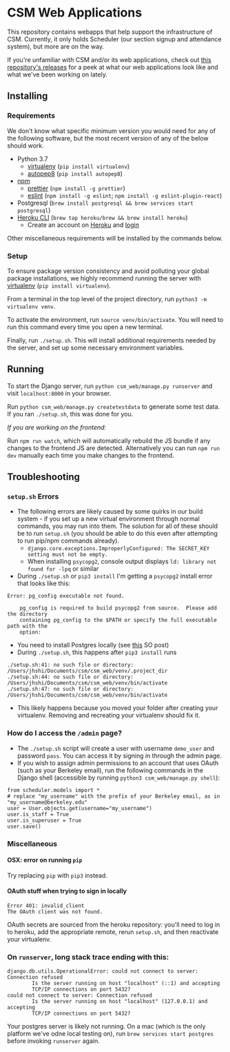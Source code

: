 # CSM Web Applications
This repository contains webapps that help support the infrastructure of CSM. Currently, it only holds Scheduler (our section signup and attendance system), but more are on the way.

If you're unfamiliar with CSM and/or its web applications, check out [this repository's releases](https://github.com/csmberkeley/csm_web/releases) for a peek at what our web applications look like and what we've been working on lately.

## Installing
### Requirements
We don't know what specific minimum version you would need for any of the following software, but the most recent version of any of the below should work.

* Python 3.7
  * [virtualenv](https://packaging.python.org/guides/installing-using-pip-and-virtualenv/) (`pip install virtualenv`)
  * [autopep8](https://pypi.org/project/autopep8/) (`pip install autopep8`)
* [npm](https://www.npmjs.com/get-npm)
  * [prettier](https://prettier.io/) (`npm install -g prettier`)
  * [eslint](https://eslint.org/) (`npm install -g eslint`; `npm install -g eslint-plugin-react`)
* Postgresql (`brew install postgresql && brew services start postgresql`)
* [Heroku CLI](https://devcenter.heroku.com/articles/heroku-cli#download-and-install) (`brew tap heroku/brew && brew install heroku`)
  * Create an account on [Heroku](https://id.heroku.com/login) and [login](https://devcenter.heroku.com/articles/heroku-cli#getting-started)

Other miscellaneous requirements will be installed by the commands below.

### Setup
To ensure package version consistency and avoid polluting your global package installations, we highly recommend running the server with [virtualenv](https://virtualenv.pypa.io/en/stable/) (`pip install virtualenv`).

From a terminal in the top level of the project directory, run `python3 -m virtualenv venv`.

To activate the environment, run `source venv/bin/activate`. You will need to run this command every time you open a new terminal.

Finally, run `./setup.sh`. This will install additional requirements needed by the server, and set up some necessary environment variables.

## Running
To start the Django server, run `python csm_web/manage.py runserver` and visit `localhost:8000` in your browser.

Run `python csm_web/manage.py createtestdata` to generate some test data. If you ran `./setup.sh`,
this was done for you.

*If you are working on the frontend*:

Run `npm run watch`, which will automatically rebuild the JS bundle if any changes to the frontend JS are detected.
Alternatively you can run `npm run dev` manually each time you make changes to the frontend.

## Troubleshooting
### `setup.sh` Errors
* The following errors are likely caused by some quirks in our build system - if you set up a new virtual environment through normal commands, you may run into them. The solution for all of these should be to run `setup.sh` (you should be able to do this even after attempting to run pip/npm commands already).
  * `django.core.exceptions.ImproperlyConfigured: The SECRET_KEY setting must not be empty.`
  * When installing `psycopg2`, console output displays `ld: library not found for -lpq` or similar
* During `./setup.sh` or `pip3 install` I'm getting a `psycopg2` install error that looks like this:
```
Error: pg_config executable not found.
    
    pg_config is required to build psycopg2 from source.  Please add the directory
    containing pg_config to the $PATH or specify the full executable path with the
    option:
```
  * You need to install Postgres locally (see [this](https://stackoverflow.com/a/12037133) SO post)
* During `./setup.sh`, this happens after `pip3 install` runs
```
./setup.sh:41: no such file or directory: /Users/jhshi/Documents/csm/csm_web/venv/.project_dir
./setup.sh:44: no such file or directory: /Users/jhshi/Documents/csm/csm_web/venv/bin/activate
./setup.sh:47: no such file or directory: /Users/jhshi/Documents/csm/csm_web/venv/bin/activate
```
  * This likely happens because you moved your folder after creating your virtualenv. Removing
    and recreating your virtualenv should fix it.

### How do I access the `/admin` page?
  * The `./setup.sh` script will create a user with username `demo_user` and password `pass`. You can access it by signing in through the admin page.
  * If you wish to assign admin permissions to an account that uses OAuth (such as your Berkeley email), run the following commands in the Django shell (accessible by running `python3 csm_web/manage.py shell`):
```
from scheduler.models import *
# replace "my_username" with the prefix of your Berkeley email, as in "my_username@berkeley.edu"
user = User.objects.get(username="my_username")
user.is_staff = True
user.is_superuser = True
user.save()
```

### Miscellaneous
#### OSX: error on running `pip`
Try replacing `pip` with `pip3` instead.

#### OAuth stuff when trying to sign in locally
```
Error 401: invalid_client
The OAuth client was not found.
```
OAuth secrets are sourced from the heroku repository: you'll need to log in to heroku, add the
appropriate remote, rerun `setup.sh`, and then reactivate your virtualenv.

### On `runserver`, long stack trace ending with this:
```
django.db.utils.OperationalError: could not connect to server: Connection refused                           
        Is the server running on host "localhost" (::1) and accepting                                       
        TCP/IP connections on port 5432?                                                                    
could not connect to server: Connection refused                                                             
        Is the server running on host "localhost" (127.0.0.1) and accepting                                 
        TCP/IP connections on port 5432?                                                                    
```
Your postgres server is likely not running. On a mac (which is the only platform we've odne local
testing on), run `brew services start postgres` before invoking `runserver` again.
